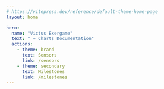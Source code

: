 ```yaml
---
# https://vitepress.dev/reference/default-theme-home-page
layout: home

hero:
  name: "Victus Exergame"
  text: " + Charts Documentation"
  actions:
    - theme: brand
      text: Sensors
      link: /sensors
    - theme: secondary
      text: Milestones
      link: /milestones
---
```

